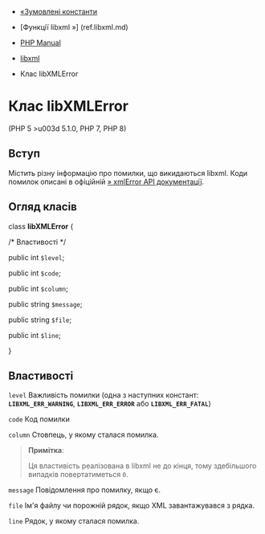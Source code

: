 - [«Зумовлені константи](libxml.constants.md)
- [Функції libxml »] (ref.libxml.md)

- [PHP Manual](index.md)
- [libxml](book.libxml.md)
- Клас libXMLError

# Клас libXMLError

(PHP 5 \>u003d 5.1.0, PHP 7, PHP 8)

## Вступ

Містить різну інформацію про помилки, що викидаються libxml. Коди
помилок описані в офіційній [» xmlError API
документації](http://www.xmlsoft.org/html/libxml-xmlerror.md).

## Огляд класів

class **libXMLError** {

/\* Властивості \*/

public int `$level`;

public int `$code`;

public int `$column`;

public string `$message`;

public string `$file`;

public int `$line`;

}

## Властивості

`level`
Важливість помилки (одна з наступних констант: **`LIBXML_ERR_WARNING`**,
**`LIBXML_ERR_ERROR`** або **`LIBXML_ERR_FATAL`**)

`code`
Код помилки

`column`
Стовпець, у якому сталася помилка.

> **Примітка**:
>
> Ця властивість реалізована в libxml не до кінця, тому здебільшого
> випадків повертатиметься `0`.

`message`
Повідомлення про помилку, якщо є.

`file`
Ім'я файлу чи порожній рядок, якщо XML завантажувався з рядка.

`line`
Рядок, у якому сталася помилка.
